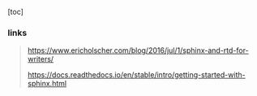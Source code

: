 [toc]

### links

> https://www.ericholscher.com/blog/2016/jul/1/sphinx-and-rtd-for-writers/
>
> https://docs.readthedocs.io/en/stable/intro/getting-started-with-sphinx.html
